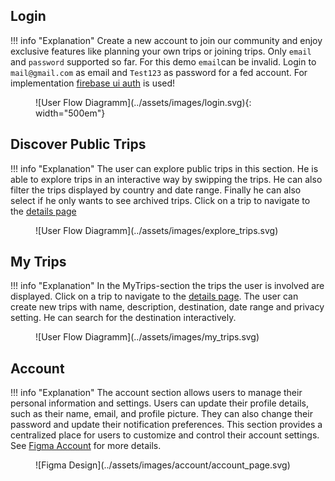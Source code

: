 ## Login
!!! info "Explanation"
	Create a new account to join our community and enjoy exclusive features like planning your own trips or joining trips. Only `email` and `password` supported so far. For this demo `email`can be invalid. Login to `mail@gmail.com` as email and `Test123` as password for a fed account. For implementation [firebase ui auth](https://pub.dev/packages/firebase_auth) is used!

<figure markdown="span">
  ![User Flow Diagramm](../assets/images/login.svg){: width="500em"}
</figure>

## Discover Public Trips
!!! info "Explanation"
	The user can explore public trips in this section. He is able to explore trips in an interactive way by swipping the trips. He can also filter the trips displayed by country and date range. Finally he can also select if he only wants to see archived trips. Click on a trip to navigate to the [details page](trip-section.md#trip-overview)

<figure markdown="span">
  ![User Flow Diagramm](../assets/images/explore_trips.svg)
</figure>

## My Trips
!!! info "Explanation"
	In the MyTrips-section the trips the user is involved are displayed. Click on a trip to navigate to the [details page](trip-section.md#trip-overview). The user can create new trips with name, description, destination, date range and privacy setting. He can search for the destination interactively.

<figure markdown="span">
  ![User Flow Diagramm](../assets/images/my_trips.svg)
</figure>

## Account
!!! info "Explanation"
	The account section allows users to manage their personal information and settings. Users can update their profile details, such as their name, email, and profile picture. They can also change their password and update their notification preferences. This section provides a centralized place for users to customize and control their account settings. See [Figma Account](user-account.md) for more details.

<figure markdown="span">
  ![Figma Design](../assets/images/account/account_page.svg)
</figure>
